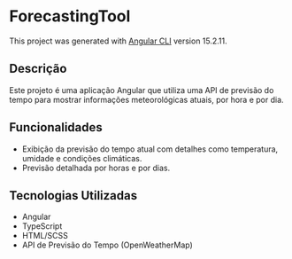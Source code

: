 # ForecastingTool

This project was generated with [Angular CLI](https://github.com/angular/angular-cli) version 15.2.11.

## Descrição

Este projeto é uma aplicação Angular que utiliza uma API de previsão do tempo para mostrar informações meteorológicas atuais, por hora e por dia.

## Funcionalidades

- Exibição da previsão do tempo atual com detalhes como temperatura, umidade e condições climáticas.
- Previsão detalhada por horas e por dias.

## Tecnologias Utilizadas

- Angular
- TypeScript
- HTML/SCSS
- API de Previsão do Tempo (OpenWeatherMap)

